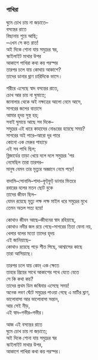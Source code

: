### পাখিরা
ঘুমে চোখ চায় না জড়াতে–  
বসন্তের রাতে  
বিছানায় শুয়ে আছি;  
–এখন সে কত রাত!  
অই দিকে শোনা যায় সমুদ্রের স্বর,  
স্কাইলাইট মাথার উপর  
আকাশে পাখিরা কথা কয় পরস্পর  
তারপর চলে যায় কোথায় আকাশে?  
তাদের ডানার ঘ্রাণ চারিদিকে ভাসে।  

শরীরে এসেছে স্বাদ বসন্তের রাতে,  
চোখ আর চায় না ঘুমাতে;  
জানালার থেকে অই নক্ষত্রের আলো নেমে আসে,  
সাগরের জলের বাতাসে  
আমার হৃদয় সুস্থ হয়;  
সবাই ঘুমায়ে আছে সব দিকে–  
সমুদ্রের এই ধারে কাহাদের নোঙরের হয়েছে সময়?  
সাগরের অই পারে–আরো দূর পারে  
কোনো এক মেরুর পাহাড়ে  
এই সব পাখি ছিল;  
ব্লিজার্ডের তাড়া খেয়ে দলে দলে সমুদ্রের 'পর  
নেমেছিল তারা তারপর–  
মানুষ যেমন তার মৃত্যুর অজ্ঞানে নেমে পড়ে!  

বাদামি–সোনালি–শাদা–ফুট্‌ফুট্ ডানার ভিতরে  
রবারের বলের মতন ছোট বুকে  
তাদের জীবন ছিল–  
যেমন রয়েছে মৃত্যু লক্ষ লক্ষ মাইল ধরে সমুদ্রের মুখে  
তেমন অতল সত্য হয়ে!  

কোথাও জীবন আছে–জীবনের স্বাদ রহিয়াছে,  
কোথাও নদীর জল রয়ে গেছে–সাগরের তিতা ফেনা নয়,  
খেলার বলের মতো তাদের হৃদয়  
এই জানিয়াছে–  
কোথাও রয়েছে পড়ে শীত পিছে, আশ্বাসের কাছে  
তারা আসিয়াছে।  

তারপর চলে যায় কোন্‌ এক ক্ষেতে  
তাহার প্রিয়ের সাথে আকাশের পথে যেতে যেতে  
সে কি কথা কয়?  
তাদের প্রথম ডিম জন্মিবার এসেছে সময়!  
অনেক লবণ ঘেঁটে সমুদ্রের পাওয়া গেছে এ মাটির ঘ্রাণ,  
ভালোবাসা আর ভালোবাসা সন্তান,  
আর সেই নীড়,  
এই স্বাদ–গভীর–গভীর।  

আজ এই বসন্তের রাতে  
ঘুমে চোখ চায় না জড়াতে;  
অই দিকে শোনা যায় সমুদ্রের স্বর  
স্কাইলাইট মাথার উপর,  
আকাশে পাখিরা কথা কয় পরস্পর।  